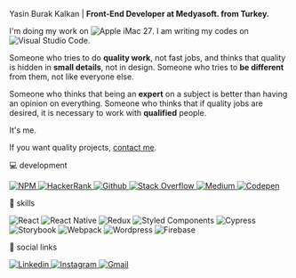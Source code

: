 <p>Yasin Burak Kalkan | <strong>Front-End Developer at Medyasoft. from Turkey.</strong></p>
<p>I'm doing my work on <img src="https://img.shields.io/badge/Apple%20iMac%2027''-333333?logo=apple&style=flat&logoColor=white" alt="Apple iMac 27">. I am writing my codes on <img src="https://img.shields.io/badge/visual%20studio%20code-005ba4?logo=visual-studio-code&style=flat&logoColor=white" alt="Visual Studio Code">.</p>
<p>Someone who tries to do <strong>quality work</strong>, not fast jobs, and thinks that quality is hidden in <strong>small details</strong>, not in design. Someone who tries to <strong>be different</strong> from them, not like everyone else.</p>
<p>Someone who thinks that being an <strong>expert</strong> on a subject is better than having an opinion on everything. Someone who thinks that if quality jobs are desired, it is necessary to work with <strong>qualified</strong> people.</p>
<p>It's me.</p>
<p>If you want quality projects, <a href="mailto:yasinburakkalkan@gmail.com">contact me</a>.</p>

<p>💻 development</p>
<p>
    <a href="https://www.npmjs.com/~yasgo" target="_blank">
        <img src="https://img.shields.io/badge/npm-CB0000?logo=npm&style=flat" alt="NPM" />
    </a>
    <a href="https://www.hackerrank.com/yasgo">
        <img src="https://img.shields.io/badge/hackerrank-2ec765?logo=hackerrank&style=flat&logoColor=white" alt="HackerRank" />
    </a>
    <a href="https://github.com/yasgo">
        <img src="https://img.shields.io/badge/github-252a2e?logo=github&style=flat&logoColor=white" alt="Github" />
    </a>
    <a href="https://stackoverflow.com/users/6172769/yasgo">
        <img src="https://img.shields.io/badge/stackoverflow-f48024?logo=stackoverflow&style=flat&logoColor=white" alt="Stack Overflow" />
    </a>
    <a href="https://medium.com/@yasgo">
        <img src="https://img.shields.io/badge/medium-000000?logo=medium&style=flat&logoColor=white" alt="Medium" />
    </a>
    <a href="https://codepen.io/yasgo">
        <img src="https://img.shields.io/badge/codepen-1f2025?logo=codepen&style=flat&logoColor=white" alt="Codepen" />
    </a>
</p>

<p>🚀 skills</p>
<p>
    <img src="http://img.shields.io/badge/react-20232a?logo=react&style=flat&logoColor=61dafb" alt="React" />
    <img src="http://img.shields.io/badge/react%20native-20232a?logo=react&style=flat&logoColor=61dafb" alt="React Native" />
    <img src="https://img.shields.io/badge/redux-764bbc?logo=redux&style=flat" alt="Redux" />
    <img src="https://img.shields.io/badge/styled%20components-db7192?logo=styled-components&style=flat&logoColor=white" alt="Styled Components" />
    <img src="http://img.shields.io/badge/cypress-04c38e?logo=cypress&style=flat" alt="Cypress" />
    <img src="http://img.shields.io/badge/storybook-ff4785?logo=storybook&style=flat&logoColor=white" alt="Storybook" />
    <img src="http://img.shields.io/badge/webpack-69a8ee?logo=webpack&style=flat&logoColor=white" alt="Webpack">
    <img src="http://img.shields.io/badge/wordpress-135e96?logo=wordpress&style=flat&logoColor=white" alt="Wordpress">
    <img src="http://img.shields.io/badge/firebase-ee7f0a?logo=firebase&style=flat&logoColor=white" alt="Firebase">
</p>

<p>🔗 social links</p>
<p>
    <a href="https://www.linkedin.com/in/yasinburakkalkan/">
        <img src="https://img.shields.io/badge/linkedin-0377b5?logo=linkedin&style=flat" alt="Linkedin" />
    </a>
    <a href="https://www.instagram.com/yaskowww/">
        <img src="http://img.shields.io/badge/instagram-d6054b?logo=instagram&style=flat&logoColor=white" alt="Instagram">
    </a>
    <a href="mailto:yasinburakkalkan@gmail.com">
        <img src="http://img.shields.io/badge/gmail-d04936?logo=gmail&style=flat&logoColor=white" alt="Gmail">
    </a>
</p>

